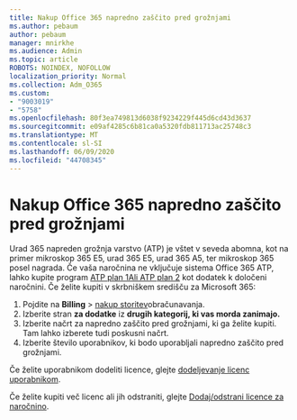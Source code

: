 ```yaml
---
title: Nakup Office 365 napredno zaščito pred grožnjami
ms.author: pebaum
author: pebaum
manager: mnirkhe
ms.audience: Admin
ms.topic: article
ROBOTS: NOINDEX, NOFOLLOW
localization_priority: Normal
ms.collection: Adm_O365
ms.custom:
- "9003019"
- "5758"
ms.openlocfilehash: 80f3ea749813d6038f9234229f445d6cd43d3637
ms.sourcegitcommit: e09af4285c6b81ca0a5320fdb811713ac25748c3
ms.translationtype: MT
ms.contentlocale: sl-SI
ms.lasthandoff: 06/09/2020
ms.locfileid: "44708345"
---
```

# <a name="purchase-office-365-advanced-threat-protection"></a>Nakup Office 365 napredno zaščito pred grožnjami

Urad 365 napreden grožnja varstvo (ATP) je vštet v seveda abomna, kot na primer mikroskop 365 E5, urad 365 E5, urad 365 A5, ter mikroskop 365 posel nagrada. Če vaša naročnina ne vključuje sistema Office 365 ATP, lahko kupite program [ATP plan 1Ali ATP plan 2](https:/www.microsoft.com/microsoft-365/exchange/advance-threat-protection?market=um#office-ProductsCompare-785zwzq) kot dodatek k določeni naročnini. Če želite kupiti v skrbniškem središču za Microsoft 365:

1. Pojdite na **Billing**   >   [nakup storitev](https://go.microsoft.com/fwlink/p/?linkid=868433)obračunavanja.
2. Izberite stran **za dodatke** iz **drugih kategorij, ki vas morda zanimajo.**
3. Izberite načrt za napredno zaščito pred grožnjami, ki ga želite kupiti. Tam lahko izberete tudi poskusni načrt.
4. Izberite število uporabnikov, ki bodo uporabljali napredno zaščito pred grožnjami.

Če želite uporabnikom dodeliti licence, glejte [dodeljevanje licenc uporabnikom](https://docs.microsoft.com/microsoft-365/admin/manage/assign-licenses-to-users?view=o365-worldwide).

Če želite kupiti več licenc ali jih odstraniti, glejte [Dodaj/odstrani licence za naročnino](https://docs.microsoft.com/microsoft-365/commerce/licenses/buy-licenses?view=o365-worldwide#add-or-remove-licenses-for-your-business-subscription).